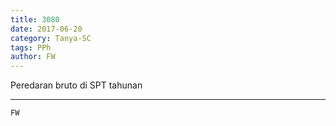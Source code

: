 ```yaml
---
title: 3080
date: 2017-06-20
category: Tanya-SC
tags: PPh
author: FW
---
```


Peredaran bruto di SPT tahunan

---



`FW`
